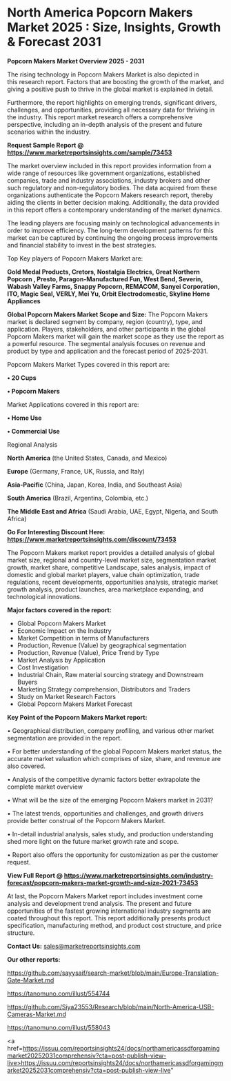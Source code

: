 # North America Popcorn Makers Market 2025 : Size, Insights, Growth & Forecast 2031

<Strong> Popcorn Makers Market Overview 2025 - 2031</strong>

The rising technology in Popcorn Makers Market is also depicted in this research report. Factors that are boosting the growth of the market, and giving a positive push to thrive in the global market is explained in detail.

Furthermore, the report highlights on emerging trends, significant drivers, challenges, and opportunities, providing all necessary data for thriving in the industry. This report market research offers a comprehensive perspective, including an in-depth analysis of the present and future scenarios within the industry.

<strong>Request Sample Report @ <a href=https://www.marketreportsinsights.com/sample/73453>https://www.marketreportsinsights.com/sample/73453</a></strong>

The market overview included in this report provides information from a wide range of resources like government organizations, established companies, trade and industry associations, industry brokers and other such regulatory and non-regulatory bodies. The data acquired from these organizations authenticate the Popcorn Makers research report, thereby aiding the clients in better decision making. Additionally, the data provided in this report offers a contemporary understanding of the market dynamics.

The leading players are focusing mainly on technological advancements in order to improve efficiency. The long-term development patterns for this market can be captured by continuing the ongoing process improvements and financial stability to invest in the best strategies.

Top Key players of Popcorn Makers Market are:

<strong>Gold Medal Products, Cretors, Nostalgia Electrics, Great Northern Popcorn , Presto, Paragon-Manufactured Fun, West Bend, Severin, Wabash Valley Farms, Snappy Popcorn, REMACOM, Sanyei Corporation, ITO, Magic Seal, VERLY, Mei Yu, Orbit Electrodomestic, Skyline Home Appliances</strong>

<strong><b>Global Popcorn Makers Market Scope and Size:</b></strong>
The Popcorn Makers market is declared segment by company, region (country), type, and application. Players, stakeholders, and other participants in the global Popcorn Makers market will gain the market scope as they use the report as a powerful resource. The segmental analysis focuses on revenue and product by type and application and the forecast period of 2025-2031.

Popcorn Makers Market Types covered in this report are:

<strong>• 20 Cups

• Popcorn Makers</strong>

Market Applications covered in this report are:

<strong>• Home Use

• Commercial Use </strong> 

Regional Analysis

<strong>North America</strong> (the United States, Canada, and Mexico)

<strong>Europe</strong> (Germany, France, UK, Russia, and Italy)

<strong>Asia-Pacific</strong> (China, Japan, Korea, India, and Southeast Asia)

<strong>South America</strong> (Brazil, Argentina, Colombia, etc.)

<strong>The Middle East and Africa</strong> (Saudi Arabia, UAE, Egypt, Nigeria, and South Africa)

<strong>Go For Interesting Discount Here: <a href=https://www.marketreportsinsights.com/discount/73453>https://www.marketreportsinsights.com/discount/73453</a></strong>

The Popcorn Makers market report provides a detailed analysis of global market size, regional and country-level market size, segmentation market growth, market share, competitive Landscape, sales analysis, impact of domestic and global market players, value chain optimization, trade regulations, recent developments, opportunities analysis, strategic market growth analysis, product launches, area marketplace expanding, and technological innovations.

<strong><b>Major factors covered in the report:</b></strong>
<ul>
  <li>Global Popcorn Makers Market </li>
  <li>Economic Impact on the Industry</li>
  <li>Market Competition in terms of Manufacturers</li>
  <li>Production, Revenue (Value) by geographical segmentation</li>
  <li>Production, Revenue (Value), Price Trend by Type</li>
  <li>Market Analysis by Application</li>
  <li>Cost Investigation</li>
  <li>Industrial Chain, Raw material sourcing strategy and Downstream Buyers</li>
  <li>Marketing Strategy comprehension, Distributors and Traders</li>
  <li>Study on Market Research Factors</li>
  <li>Global Popcorn Makers Market Forecast</li>
</ul>

<strong><b>Key Point of the Popcorn Makers Market report:</b></strong>

• Geographical distribution, company profiling, and various other market segmentation are provided in the report.

• For better understanding of the global Popcorn Makers market status, the accurate market valuation which comprises of size, share, and revenue are also covered.

• Analysis of the competitive dynamic factors better extrapolate the complete market overview

• What will be the size of the emerging Popcorn Makers market in 2031?

• The latest trends, opportunities and challenges, and growth drivers provide better construal of the Popcorn Makers Market.

• In-detail industrial analysis, sales study, and production understanding shed more light on the future market growth rate and scope.

• Report also offers the opportunity for customization as per the customer request.

<strong><b>View Full Report @ <a href=https://www.marketreportsinsights.com/industry-forecast/popcorn-makers-market-growth-and-size-2021-73453>https://www.marketreportsinsights.com/industry-forecast/popcorn-makers-market-growth-and-size-2021-73453</a></b></strong>


At last, the Popcorn Makers Market report includes investment come analysis and development trend analysis. The present and future opportunities of the fastest growing international industry segments are coated throughout this report. This report additionally presents product specification, manufacturing method, and product cost structure, and price structure.

<strong>Contact Us:</strong>
sales@marketreportsinsights.com

<strong>Our other reports:</strong>

<a href=https://github.com/sayysaif/search-market/blob/main/Europe-Translation-Gate-Market.md>https://github.com/sayysaif/search-market/blob/main/Europe-Translation-Gate-Market.md</a>

<a href=https://tanomuno.com/illust/554744>https://tanomuno.com/illust/554744</a>

<a href=https://github.com/Siya23553/Research/blob/main/North-America-USB-Cameras-Market.md>https://github.com/Siya23553/Research/blob/main/North-America-USB-Cameras-Market.md</a>

<a href=https://tanomuno.com/illust/558043>https://tanomuno.com/illust/558043</a>

<a href=https://issuu.com/reportsinsights24/docs/northamericassdforgamingmarket20252031comprehensiv?cta=post-publish-view-live>https://issuu.com/reportsinsights24/docs/northamericassdforgamingmarket20252031comprehensiv?cta=post-publish-view-live</a>"
